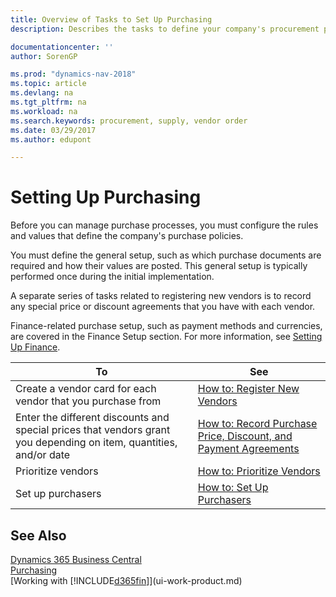 ```yaml
---
title: Overview of Tasks to Set Up Purchasing 
description: Describes the tasks to define your company's procurement policies and set up your purchasing processes.

documentationcenter: ''
author: SorenGP

ms.prod: "dynamics-nav-2018"
ms.topic: article
ms.devlang: na
ms.tgt_pltfrm: na
ms.workload: na
ms.search.keywords: procurement, supply, vendor order
ms.date: 03/29/2017
ms.author: edupont

---
```

# Setting Up Purchasing
Before you can manage purchase processes, you must configure the rules and values that define the company's purchase policies.

You must define the general setup, such as which purchase documents are required and how their values are posted. This general setup is typically performed once during the initial implementation.

A separate series of tasks related to registering new vendors is to record any special price or discount agreements that you have with each vendor.

Finance-related purchase setup, such as payment methods and currencies, are covered in the Finance Setup section. For more information, see [Setting Up Finance](finance-setup-finance.md).

| To | See |
| --- | --- |
| Create a vendor card for each vendor that you purchase from|[How to: Register New Vendors](purchasing-how-register-new-vendors.md) |
| Enter the different discounts and special prices that vendors grant you depending on item, quantities, and/or date |[How to: Record Purchase Price, Discount, and Payment Agreements](purchasing-how-record-purchase-price-discount-payment-agreements.md) |
| Prioritize vendors |[How to: Prioritize Vendors](purchasing-how-prioritize-vendors.md) |
| Set up purchasers |[How to: Set Up Purchasers](purchasing-how-setup-purchasers.md) |

## See Also
[Dynamics 365 Business Central](/dynamics365/business-central/)  
[Purchasing](purchasing-manage-purchasing.md)  
[Working with [!INCLUDE[d365fin](includes/d365fin_md.md)]](ui-work-product.md)
